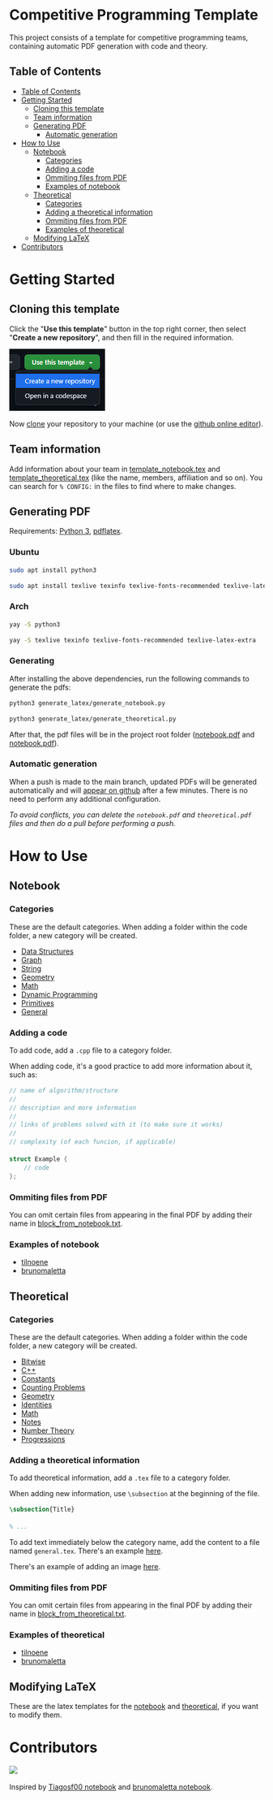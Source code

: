 # Competitive Programming Template

This project consists of a template for competitive programming teams, containing automatic PDF generation with code and theory.

## Table of Contents

- [Table of Contents](#table-of-contents)
- [Getting Started](#getting-started)
    - [Cloning this template](#cloning-this-template)
    - [Team information](#team-information)
    - [Generating PDF](#generating-pdf)
        - [Automatic generation](#automatic-generation)
- [How to Use](#how-to-use)
    - [Notebook](#notebook)
        - [Categories](#categories)
        - [Adding a code](#adding-a-code)
        - [Ommiting files from PDF](#ommiting-files-from-pdf)
        - [Examples of notebook](#examples-of-notebook)
    - [Theoretical](#theoretical)
        - [Categories](#categories-1)
        - [Adding a theoretical information](#adding-a-theoretical-information)
        - [Ommiting files from PDF](#ommiting-files-from-pdf-1)
        - [Examples of theoretical](#examples-of-theoretical)
    - [Modifying LaTeX](#modifying-latex)
- [Contributors](#contributors)

# Getting Started

## Cloning this template

Click the "**Use this template**" button in the top right corner, then select "**Create a new repository**", and then fill in the required information.

<img src="./use_this_template.png" alt="Use this template button" />

Now [clone](https://docs.github.com/en/repositories/creating-and-managing-repositories/cloning-a-repository) your repository to your machine (or use the [github online editor](https://docs.github.com/en/codespaces/the-githubdev-web-based-editor)).

## Team information

Add information about your team in [template_notebook.tex](generate_latex/template_notebook.tex/) and [template_theoretical.tex](generate_latex/template_theoretical.tex/) (like the name, members, affiliation and so on). You can search for `% CONFIG:` in the files to find where to make changes.

## Generating PDF

Requirements: [Python 3](https://www.python.org/), [pdflatex](http://pdftex.org).

### Ubuntu
```bash
sudo apt install python3
```

```bash
sudo apt install texlive texinfo texlive-fonts-recommended texlive-latex-extra
```

### Arch
```bash
yay -S python3
```

```bash
yay -S texlive texinfo texlive-fonts-recommended texlive-latex-extra
```

### Generating

After installing the above dependencies, run the following commands to generate the pdfs:

```bash
python3 generate_latex/generate_notebook.py
```

```bash
python3 generate_latex/generate_theoretical.py
```

After that, the pdf files will be in the project root folder ([notebook.pdf](notebook.pdf) and [notebook.pdf](theoretical.pdf)).

### Automatic generation

When a push is made to the main branch, updated PDFs will be generated automatically and will [appear on github](https://github.com/tilnoene/competitive-programming-template/releases/tag/latest) after a few minutes. There is no need to perform any additional configuration.

_To avoid conflicts, you can delete the `notebook.pdf` and `theoretical.pdf` files and then do a pull before performing a push._

# How to Use

## Notebook

### Categories

These are the default categories. When adding a folder within the code folder, a new category will be created.

- [Data Structures](code/ds/)
- [Graph](code/graph/)
- [String](code/string/)
- [Geometry](code/geometry/)
- [Math](code/math/)
- [Dynamic Programming](code/dp/)
- [Primitives](code/primitives/)
- [General](code/general)

### Adding a code

To add code, add a `.cpp` file to a category folder.

When adding code, it's a good practice to add more information about it, such as:

```c++
// name of algorithm/structure
//
// description and more information
// 
// links of problems solved with it (to make sure it works)
// 
// complexity (of each funcion, if applicable)

struct Example {
    // code
};
```

### Ommiting files from PDF

You can omit certain files from appearing in the final PDF by adding their name in [block_from_notebook.txt](generate_latex/block_from_notebook.txt).


### Examples of notebook

- [tilnoene](https://github.com/tilnoene/competitive-programming/tree/main/code)
- [brunomaletta](https://github.com/brunomaletta/Biblioteca/tree/master/Codigo)

## Theoretical

### Categories

These are the default categories. When adding a folder within the code folder, a new category will be created.

- [Bitwise](theoretical/Bitwise/)
- [C++](theoretical/C++/)
- [Constants](theoretical/Constants/)
- [Counting Problems](theoretical/Counting%20Problems/)
- [Geometry](theoretical/geometry/)
- [Identities](theoretical/identities/)
- [Math](theoretical/math/)
- [Notes](theoretical/notes)
- [Number Theory](theoretical/Number%20Theory)
- [Progressions](theoretical/Progressions)

### Adding a theoretical information

To add theoretical information, add a `.tex` file to a category folder.

When adding new information, use `\subsection` at the beginning of the file.

```tex
\subsection{Title}

% ...
```

To add text immediately below the category name, add the content to a file named `general.tex`. There's an example [here](theoretical/Progressions/general.tex/).

There's an example of adding an image [here](theoretical/Progressions/general.tex/).

### Ommiting files from PDF

You can omit certain files from appearing in the final PDF by adding their name in [block_from_theoretical.txt](generate_latex/block_from_theoretical.txt).

### Examples of theoretical

- [tilnoene](https://github.com/tilnoene/competitive-programming/tree/main/theoretical)
- [brunomaletta](https://github.com/brunomaletta/Biblioteca/blob/master/pdf/theoretical.pdf)

## Modifying LaTeX

These are the latex templates for the [notebook](generate_latex/template_notebook.tex) and [theoretical](generate_latex/template_theoretical.tex), if you want to modify them.

# Contributors

<a href="https://github.com/tilnoene/competitive-programming-template/graphs/contributors">
  <img src="https://contrib.rocks/image?repo=tilnoene/competitive-programming-template" />
</a>

<p></p>

Inspired by [Tiagosf00 notebook](https://github.com/Tiagosf00/Competitive-Programming) and [brunomaletta notebook](https://github.com/brunomaletta/Biblioteca).
